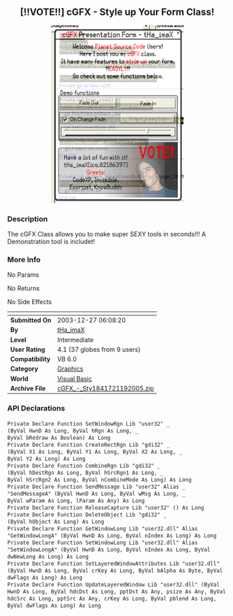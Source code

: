 ﻿<div align="center">

## \[\!\!VOTE\!\!\] cGFX \- Style up Your Form Class\!

<img src="PIC20051191243498204.jpg">
</div>

### Description

The cGFX Class allows you to make super SEXY tools in seconds!!! A Demonstration tool is includet!
 
### More Info
 
No Params

No Returns

No Side Effects


<span>             |<span>
---                |---
**Submitted On**   |2003-12-27 06:08:20
**By**             |[tHa\_imaX](https://github.com/Planet-Source-Code/PSCIndex/blob/master/ByAuthor/tha-imax.md)
**Level**          |Intermediate
**User Rating**    |4.1 (37 globes from 9 users)
**Compatibility**  |VB 6\.0
**Category**       |[Graphics](https://github.com/Planet-Source-Code/PSCIndex/blob/master/ByCategory/graphics__1-46.md)
**World**          |[Visual Basic](https://github.com/Planet-Source-Code/PSCIndex/blob/master/ByWorld/visual-basic.md)
**Archive File**   |[cGFX\_\-\_Sty1841721192005\.zip](https://github.com/Planet-Source-Code/tha-imax-vote-cgfx-style-up-your-form-class__1-58375/archive/master.zip)

### API Declarations

```
Private Declare Function SetWindowRgn Lib "user32" _
(ByVal HwnD As Long, ByVal hRgn As Long, _
ByVal bRedraw As Boolean) As Long
Private Declare Function CreateRectRgn Lib "gdi32" _
(ByVal X1 As Long, ByVal Y1 As Long, ByVal X2 As Long, _
ByVal Y2 As Long) As Long
Private Declare Function CombineRgn Lib "gdi32" _
(ByVal hDestRgn As Long, ByVal hSrcRgn1 As Long, _
ByVal hSrcRgn2 As Long, ByVal nCombineMode As Long) As Long
Private Declare Function SendMessage Lib "user32" Alias _
"SendMessageA" (ByVal HwnD As Long, ByVal wMsg As Long, _
ByVal wParam As Long, lParam As Any) As Long
Private Declare Function ReleaseCapture Lib "user32" () As Long
Private Declare Function DeleteObject Lib "gdi32" _
(ByVal hObject As Long) As Long
Private Declare Function GetWindowLong Lib "user32.dll" Alias "GetWindowLongA" (ByVal HwnD As Long, ByVal nIndex As Long) As Long
Private Declare Function SetWindowLong Lib "user32.dll" Alias "SetWindowLongA" (ByVal HwnD As Long, ByVal nIndex As Long, ByVal dwNewLong As Long) As Long
Private Declare Function SetLayeredWindowAttributes Lib "user32.dll" (ByVal HwnD As Long, ByVal crKey As Long, ByVal bAlpha As Byte, ByVal dwFlags As Long) As Long
Private Declare Function UpdateLayeredWindow Lib "user32.dll" (ByVal HwnD As Long, ByVal hdcDst As Long, pptDst As Any, psize As Any, ByVal hdcSrc As Long, pptSrc As Any, crKey As Long, ByVal pblend As Long, ByVal dwFlags As Long) As Long
```





